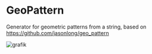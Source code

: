 # GeoPattern
Generator for geometric patterns from a string, based on https://github.com/jasonlong/geo_pattern

![grafik](https://github.com/wp-xyz/GeoPattern/assets/30792460/a764715d-7e35-4706-81b0-82604abe8942)

